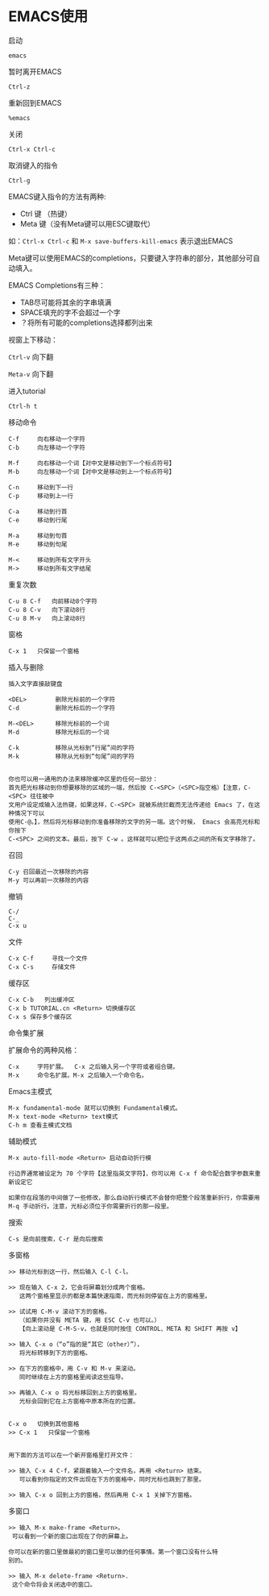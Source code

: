 # EMACS使用

启动
```
emacs
```

暂时离开EMACS
```
Ctrl-z
```

重新回到EMACS
```
%emacs
```


关闭
```
Ctrl-x Ctrl-c
```

取消键入的指令
```
Ctrl-g
```

EMACS键入指令的方法有两种:
* Ctrl 键 （热键）
* Meta 键（没有Meta键可以用ESC键取代）

如：`Ctrl-x Ctrl-c` 和 `M-x save-buffers-kill-emacs` 表示退出EMACS

Meta键可以使用EMACS的completions，只要键入字符串的部分，其他部分可自动填入。

EMACS Completions有三种：
* TAB尽可能将其余的字串填满
* SPACE填充的字不会超过一个字
* ？将所有可能的completions选择都列出来

视窗上下移动：

`Ctrl-v`  向下翻

`Meta-v`  向下翻

进入tutorial

```
Ctrl-h t
```


移动命令
```
C-f     向右移动一个字符
C-b     向左移动一个字符

M-f     向右移动一个词【对中文是移动到下一个标点符号】
M-b     向左移动一个词【对中文是移动到上一个标点符号】

C-n     移动到下一行
C-p     移动到上一行

C-a     移动到行首
C-e     移动到行尾

M-a     移动到句首
M-e     移动到句尾

M-<     移动到所有文字开头
M->     移动到所有文字结尾
```


重复次数
```
C-u 8 C-f   向前移动8个字符
C-u 8 C-v   向下滚动8行
C-u 8 M-v   向上滚动8行
```

窗格
```
C-x 1   只保留一个窗格

```


插入与删除
```
插入文字直接敲键盘

<DEL>        删除光标前的一个字符
C-d          删除光标后的一个字符

M-<DEL>      移除光标前的一个词
M-d          移除光标后的一个词

C-k          移除从光标到“行尾”间的字符
M-k          移除从光标到“句尾”间的字符


你也可以用一通用的办法来移除缓冲区里的任何一部分：
首先把光标移动到你想要移除的区域的一端，然后按 C-<SPC>（<SPC>指空格）【注意，C-<SPC> 往往被中
文用户设定成输入法热键，如果这样，C-<SPC> 就被系统拦截而无法传递给 Emacs 了，在这种情况下可以
使用C-@。】，然后将光标移动到你准备移除的文字的另一端。这个时候， Emacs 会高亮光标和你按下
C-<SPC> 之间的文本。最后，按下 C-w 。这样就可以把位于这两点之间的所有文字移除了。
```


召回
```
C-y 召回最近一次移除的内容
M-y 可以再前一次移除的内容
```


撤销
```
C-/     
C-_
C-x u
```

文件
```
C-x C-f     寻找一个文件
C-x C-s     存储文件

```


缓存区
```
C-x C-b   列出缓冲区
C-x b TUTORIAL.cn <Return> 切换缓存区
C-x s 保存多个缓存区
```


命令集扩展

扩展命令的两种风格：
```
C-x     字符扩展。  C-x 之后输入另一个字符或者组合键。
M-x     命令名扩展。M-x 之后输入一个命令名。
```

Emacs主模式
```
M-x fundamental-mode 就可以切换到 Fundamental模式。
M-x text-mode <Return> text模式
C-h m 查看主模式文档

```

辅助模式
```
M-x auto-fill-mode <Return> 启动自动折行模

行边界通常被设定为 70 个字符【这里指英文字符】，你可以用 C-x f 命令配合数字参数来重新设定它

如果你在段落的中间做了一些修改，那么自动折行模式不会替你把整个段落重新折行，你需要用 M-q 手动折行。注意，光标必须位于你需要折行的那一段里。
```


搜索
```
C-s 是向前搜索，C-r 是向后搜索
```

多窗格
```
>> 移动光标到这一行，然后输入 C-l C-l。

>> 现在输入 C-x 2，它会将屏幕划分成两个窗格。
   这两个窗格里显示的都是本篇快速指南，而光标则停留在上方的窗格里。

>> 试试用 C-M-v 滚动下方的窗格。
   （如果你并没有 META 键，用 ESC C-v 也可以。）
   【向上滚动是 C-M-S-v，也就是同时按住 CONTROL、META 和 SHIFT 再按 v】

>> 输入 C-x o（“o”指的是“其它（other）”），
   将光标转移到下方的窗格。

>> 在下方的窗格中，用 C-v 和 M-v 来滚动。
   同时继续在上方的窗格里阅读这些指导。

>> 再输入 C-x o 将光标移回到上方的窗格里。
   光标会回到它在上方窗格中原本所在的位置。


C-x o   切换到其他窗格
>> C-x 1   只保留一个窗格   


用下面的方法可以在一个新开窗格里打开文件：

>> 输入 C-x 4 C-f，紧跟着输入一个文件名，再用 <Return> 结束。
   可以看到你指定的文件出现在下方的窗格中，同时光标也跳到了那里。

>> 输入 C-x o 回到上方的窗格，然后再用 C-x 1 关掉下方窗格。
```


多窗口
```
>> 输入 M-x make-frame <Return>。
 可以看到一个新的窗口出现在了你的屏幕上。

你可以在新的窗口里做最初的窗口里可以做的任何事情。第一个窗口没有什么特
别的。

>> 输入 M-x delete-frame <Return>.
 这个命令将会关闭选中的窗口。
```


